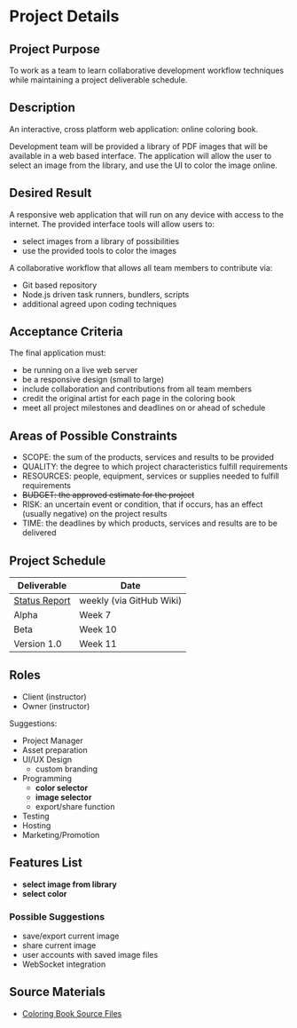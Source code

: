 # Project Details

## Project Purpose

To work as a team to learn collaborative development workflow techniques while maintaining a project deliverable schedule.

## Description

An interactive, cross platform web application: online coloring book.

Development team will be provided a library of PDF images that will be available in a web based interface. The application will allow the user to select an image from the library, and use the UI to color the image online.

## Desired Result

A responsive web application that will run on any device with access to the internet. The provided interface tools will allow users to:

- select images from a library of possibilities
- use the provided tools to color the images

A collaborative workflow that allows all team members to contribute via:

- Git based repository
- Node.js driven task runners, bundlers, scripts
- additional agreed upon coding techniques

## Acceptance Criteria

The final application must:

- be running on a live web server
- be a responsive design (small to large)
- include collaboration and contributions from all team members
- credit the original artist for each page in the coloring book
- meet all project milestones and deadlines on or ahead of schedule

## Areas of Possible Constraints

- SCOPE: the sum of the products, services and results to be provided
- QUALITY: the degree to which project characteristics fulfill requirements
- RESOURCES: people, equipment, services or supplies needed to fulfill requirements
- ~~BUDGET: the approved estimate for the project~~
- RISK: an uncertain event or condition, that if occurs, has an effect (usually negative) on the project results
- TIME: the deadlines by which products, services and results are to be delivered

## Project Schedule

| Deliverable | Date |
| ----------- | ---- |
| [Status Report](Project-Status-Report.pdf) | weekly (via GitHub Wiki) |
| Alpha | Week 7 |
| Beta | Week 10 |
| Version 1.0 | Week 11 |

## Roles

- Client (instructor)
- Owner (instructor)

Suggestions:

- Project Manager
- Asset preparation
- UI/UX Design
  - custom branding
- Programming
  - **color selector**
  - **image selector**
  - export/share function
- Testing
- Hosting
- Marketing/Promotion

## Features List

- **select image from library**
- **select color**

### Possible Suggestions

- save/export current image
- share current image
- user accounts with saved image files
- WebSocket integration

## Source Materials

- [Coloring Book Source Files](http://digm.drexel.edu/crs/IDM-T380/cdn/source.zip)
